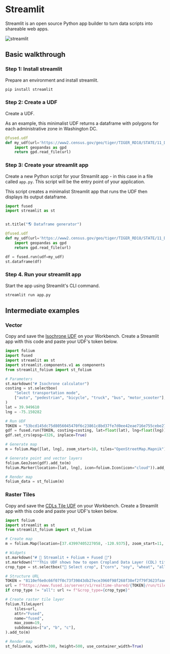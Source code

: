 # Streamlit

Streamlit is an open source Python app builder to turn data scripts into shareable web apps.

![streamlit](https://fused-magic.s3.us-west-2.amazonaws.com/docs_assets/gifs/streamlit_leaflet.gif)

## Basic walkthrough

### Step 1: Install streamlit

Prepare an environment and install streamlit.

```bash
pip install streamlit
```

### Step 2: Create a UDF

Create a UDF.

As an example, this minimalist UDF returns a dataframe with polygons for each administrative zone in Washington DC.

```python
@fused.udf
def my_udf(url='https://www2.census.gov/geo/tiger/TIGER_RD18/STATE/11_DISTRICT_OF_COLUMBIA/11/tl_rd22_11_bg.zip'):
    import geopandas as gpd
    return gpd.read_file(url)
```

### Step 3: Create your streamlit app

Create a new Python script for your Streamlit app - in this case in a file called `app.py`. This script will be the entry point of your application.

This script creates a minimalist Streamlit app that runs the UDF then displays its output dataframe.

```python
import fused
import streamlit as st


st.title("🌎 Dataframe generator")

@fused.udf
def my_udf(url='https://www2.census.gov/geo/tiger/TIGER_RD18/STATE/11_DISTRICT_OF_COLUMBIA/11/tl_rd22_11_bg.zip'):
    import geopandas as gpd
    return gpd.read_file(url)

df = fused.run(udf=my_udf)
st.dataframe(df)
```

### Step 4. Run your streamlit app

Start the app using Streamlit's CLI command.

```bash
streamlit run app.py
```

## Intermediate examples


### Vector

Copy and save the [Isochrone UDF](https://github.com/fusedio/udfs/tree/main/public/Get_Isochrone) on your Workbench. Create a Streamlit app with this code and paste your UDF's token below.

```python
import folium
import fused
import streamlit as st
import streamlit.components.v1 as components
from streamlit_folium import st_folium

# Parameters
st.markdown("# Isochrone calculator")
costing = st.selectbox(
    "Select transportation mode",
    ["auto", "pedestrian", "bicycle", "truck", "bus", "motor_scooter"],
)
lat = 39.949610
lng = -75.150282

# Run UDF
TOKEN = "53bcd145dc75d8056045470f6c23861c8bd37fe7d0ee42eae716e755cebe2765"
gdf = fused.run(TOKEN, costing=costing, lat=float(lat), lng=float(lng))
gdf.set_crs(epsg=4326, inplace=True)

# Generate map
m = folium.Map([lat, lng], zoom_start=10, tiles="OpenStreetMap.Mapnik")

# Generate point and vector layers
folium.GeoJson(gdf).add_to(m)
folium.Marker(location=[lat, lng], icon=folium.Icon(icon="cloud")).add_to(m)

# Render map
folium_data = st_folium(m)
```


### Raster Tiles

Copy and save the [CDLs Tile UDF](https://github.com/fusedio/udfs/tree/main/public/CDLs_Tile_Example) on your Workbench. Create a Streamlit app with this code and paste your UDF's token below.



```python
import folium
import streamlit as st
from streamlit_folium import st_folium

# Create map
m = folium.Map(location=[37.43997405227058, -120.9375], zoom_start=11, tiles="Stadia.AlidadeSmoothDark")

# Widgets
st.markdown("# 🚀 Streamlit + Folium + Fused 🚀")
st.markdown("""This UDF shows how to open Cropland Data Layer (CDL) tiff files. The CDL is a categorical land cover dataset that provides information about the types of crops and land cover on agricultural lands in the United States. The CDL is produced by the United States Department of Agriculture (USDA) National Agricultural Statistics Service (NASS) on an annual basis.""")
crop_type = st.selectbox("🌽 Select crop", ["corn", "soy", "wheat", "all", "almond", "grass"])

# Structure URL
TOKEN = "8110ef6e0c66f07f0c73f39843db27ece3960f98f268f38ef2f79f3623faae01"
url = f"https://www.fused.io/server/v1/realtime-shared/{TOKEN}/run/tiles/{{z}}/{{x}}/{{y}}?dtype_out_raster=png"
if crop_type != "all": url += f"&crop_type={crop_type}"

# Create raster tile layer
folium.TileLayer(
    tiles=url,
    attr="Fused",
    name="fused",
    max_zoom=19,
    subdomains=["a", "b", "c"],
).add_to(m)

# Render map
st_folium(m, width=300, height=500, use_container_width=True)
```
